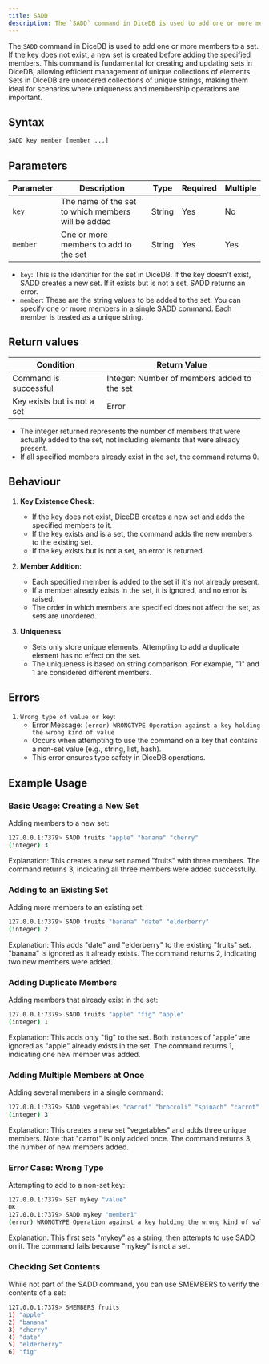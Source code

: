 ```yaml
---
title: SADD
description: The `SADD` command in DiceDB is used to add one or more members to a set. If the key does not exist, a new set is created before adding the specified members. This command is fundamental for creating and updating sets in DiceDB, allowing efficient management of unique collections of elements.
---
```


The `SADD` command in DiceDB is used to add one or more members to a set. If the key does not exist, a new set is created before adding the specified members. This command is fundamental for creating and updating sets in DiceDB, allowing efficient management of unique collections of elements. Sets in DiceDB are unordered collections of unique strings, making them ideal for scenarios where uniqueness and membership operations are important.

## Syntax

```bash
SADD key member [member ...]
```

## Parameters

| Parameter | Description                                        | Type   | Required | Multiple |
| --------- | -------------------------------------------------- | ------ | -------- | -------- |
| `key`     | The name of the set to which members will be added | String | Yes      | No       |
| `member`  | One or more members to add to the set              | String | Yes      | Yes      |

- `key`: This is the identifier for the set in DiceDB. If the key doesn't exist, SADD creates a new set. If it exists but is not a set, SADD returns an error.
- `member`: These are the string values to be added to the set. You can specify one or more members in a single SADD command. Each member is treated as a unique string.

## Return values

| Condition                   | Return Value                                |
| --------------------------- | ------------------------------------------- |
| Command is successful       | Integer: Number of members added to the set |
| Key exists but is not a set | Error                                       |

- The integer returned represents the number of members that were actually added to the set, not including elements that were already present.
- If all specified members already exist in the set, the command returns 0.

## Behaviour

1. **Key Existence Check**:

   - If the key does not exist, DiceDB creates a new set and adds the specified members to it.
   - If the key exists and is a set, the command adds the new members to the existing set.
   - If the key exists but is not a set, an error is returned.

2. **Member Addition**:

   - Each specified member is added to the set if it's not already present.
   - If a member already exists in the set, it is ignored, and no error is raised.
   - The order in which members are specified does not affect the set, as sets are unordered.

3. **Uniqueness**:
   - Sets only store unique elements. Attempting to add a duplicate element has no effect on the set.
   - The uniqueness is based on string comparison. For example, "1" and 1 are considered different members.

## Errors

1. `Wrong type of value or key`:
   - Error Message: `(error) WRONGTYPE Operation against a key holding the wrong kind of value`
   - Occurs when attempting to use the command on a key that contains a non-set value (e.g., string, list, hash).
   - This error ensures type safety in DiceDB operations.

## Example Usage

### Basic Usage: Creating a New Set

Adding members to a new set:

```bash
127.0.0.1:7379> SADD fruits "apple" "banana" "cherry"
(integer) 3
```

Explanation: This creates a new set named "fruits" with three members. The command returns 3, indicating all three members were added successfully.

### Adding to an Existing Set

Adding more members to an existing set:

```bash
127.0.0.1:7379> SADD fruits "banana" "date" "elderberry"
(integer) 2
```

Explanation: This adds "date" and "elderberry" to the existing "fruits" set. "banana" is ignored as it already exists. The command returns 2, indicating two new members were added.

### Adding Duplicate Members

Adding members that already exist in the set:

```bash
127.0.0.1:7379> SADD fruits "apple" "fig" "apple"
(integer) 1
```

Explanation: This adds only "fig" to the set. Both instances of "apple" are ignored as "apple" already exists in the set. The command returns 1, indicating one new member was added.

### Adding Multiple Members at Once

Adding several members in a single command:

```bash
127.0.0.1:7379> SADD vegetables "carrot" "broccoli" "spinach" "carrot"
(integer) 3
```

Explanation: This creates a new set "vegetables" and adds three unique members. Note that "carrot" is only added once. The command returns 3, the number of new members added.

### Error Case: Wrong Type

Attempting to add to a non-set key:

```bash
127.0.0.1:7379> SET mykey "value"
OK
127.0.0.1:7379> SADD mykey "member1"
(error) WRONGTYPE Operation against a key holding the wrong kind of value
```

Explanation: This first sets "mykey" as a string, then attempts to use SADD on it. The command fails because "mykey" is not a set.

### Checking Set Contents

While not part of the SADD command, you can use SMEMBERS to verify the contents of a set:

```bash
127.0.0.1:7379> SMEMBERS fruits
1) "apple"
2) "banana"
3) "cherry"
4) "date"
5) "elderberry"
6) "fig"
```
